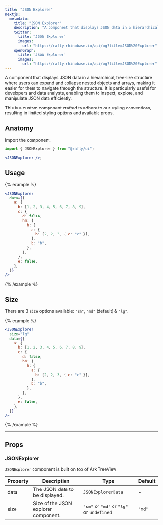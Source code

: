 ```yaml
---
title: "JSON Explorer"
nextjs:
  metadata:
    title: "JSON Explorer"
    description: "A component that displays JSON data in a hierarchical, tree-like structure where users can expand and collapse nested objects and arrays, making it easier for them to navigate through the structure. It is particularly useful for developers and data analysts, enabling them to inspect, explore, and manipulate JSON data efficiently."
    twitter:
      title: "JSON Explorer"
      images:
        url: "https://rafty.rhinobase.io/api/og?title=JSON%20Explorer"
    openGraph:
      title: "JSON Explorer"
      images:
        url: "https://rafty.rhinobase.io/api/og?title=JSON%20Explorer"
---
```


A component that displays JSON data in a hierarchical, tree-like structure where users can expand and collapse nested objects and arrays, making it easier for them to navigate through the structure. It is particularly useful for developers and data analysts, enabling them to inspect, explore, and manipulate JSON data efficiently.

This is a custom component crafted to adhere to our styling conventions, resulting in limited styling options and available props.

## Anatomy

Import the component.

```jsx
import { JSONExplorer } from "@rafty/ui";

<JSONExplorer />;
```

## Usage

{% example %}

```jsx
<JSONExplorer
  data={{
    a: {
      b: [1, 2, 3, 4, 5, 6, 7, 8, 9],
      c: {
        d: false,
        hm: {
          h: {
            a: {
              b: [2, 2, 3, { c: "c" }],
            },
            b: "b",
          },
        },
      },
      e: false,
    },
  }}
/>
```

{% /example %}

## Size

There are 3 `size` options available: `"sm"`, `"md"` (default) & `"lg"`.

{% example %}

```jsx
<JSONExplorer
  size="lg"
  data={{
    a: {
      b: [1, 2, 3, 4, 5, 6, 7, 8, 9],
      c: {
        d: false,
        hm: {
          h: {
            a: {
              b: [2, 2, 3, { c: "c" }],
            },
            b: "b",
          },
        },
      },
      e: false,
    },
  }}
/>
```

{% /example %}

---

## Props

### JSONExplorer

`JSONExplorer` component is built on top of [Ark TreeView](https://ark-ui.com/react/docs/components/tree-view#api-reference)

| Property | Description                          | Type                                      | Default |
| -------- | ------------------------------------ | ----------------------------------------- | ------- |
| data     | The JSON data to be displayed.       | `JSONExplorerData`                        | -       |
| size     | Size of the JSON explorer component. | `"sm"` or `"md"` or `"lg"` or `undefined` | `"md"`  |
